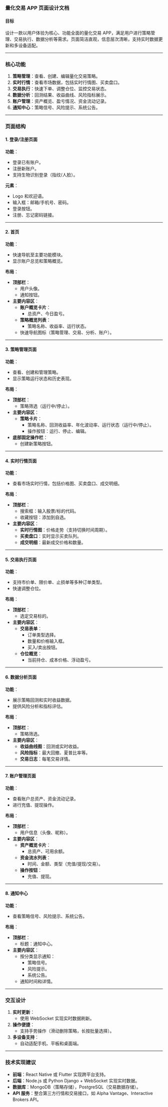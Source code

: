 ### **量化交易 APP 页面设计文档**

#### **目标**

设计一款以用户体验为核心、功能全面的量化交易 APP，满足用户进行策略管理、交易执行、数据分析等需求。页面简洁直观，信息层次清晰，支持实时数据更新和多设备适配。

---

### **核心功能**

1. **策略管理**：查看、创建、编辑量化交易策略。
2. **实时行情**：查看市场数据，包括实时行情图、买卖盘口。
3. **交易执行**：快速下单、调整仓位、监控交易状态。
4. **数据分析**：回测结果、收益曲线、风险指标展示。
5. **账户管理**：资产概览、盈亏情况、资金流动记录。
6. **通知中心**：策略信号、风险提示、系统公告。

---

### **页面结构**

#### **1. 登录/注册页面**

**功能**：

- 登录已有账户。
- 注册新账户。
- 支持生物识别登录（指纹/人脸）。

**元素**：

- Logo 和欢迎语。
- 输入框：邮箱/手机号、密码。
- 登录按钮。
- 注册、忘记密码链接。

---

#### **2. 首页**

**功能**：

- 快速导航至主要功能模块。
- 显示账户总览和策略概览。

**布局**：

- **顶部栏**：
  - 用户头像。
  - 通知按钮。
- **主要内容区**：
  - **账户概览卡片**：
    - 总资产、今日盈亏。
  - **策略概览列表**：
    - 策略名称、收益率、运行状态。
  - 快速导航图标（策略管理、交易、分析、账户）。

---

#### **3. 策略管理页面**

**功能**：

- 查看、创建和管理策略。
- 显示策略运行状态和历史表现。

**布局**：

- **顶部栏**：
  - 策略筛选（运行中/停止）。
- **主要内容区**：
  - **策略卡片**：
    - 策略名称、回测收益率、年化波动率、运行状态（运行中/停止）。
    - 操作按钮：运行、停止、编辑。
- **底部固定操作栏**：
  - 创建新策略按钮。

---

#### **4. 实时行情页面**

**功能**：

- 查看市场实时行情，包括价格图、买卖盘口、成交明细。

**布局**：

- **顶部栏**：
  - 搜索框：输入股票/标的代码。
  - 收藏按钮：添加到自选。
- **主要内容区**：
  - **实时行情图**：价格走势（支持切换时间周期）。
  - **买卖盘口**：实时显示买卖队列。
  - **成交明细**：最新成交价格和数量。

---

#### **5. 交易执行页面**

**功能**：

- 支持市价单、限价单、止损单等多种订单类型。
- 快速调整仓位。

**布局**：

- **顶部栏**：
  - 选定交易标的。
- **主要内容区**：
  - **交易表单**：
    - 订单类型选择。
    - 数量和价格输入框。
    - 买入/卖出按钮。
  - **仓位概览**：
    - 当前持仓、成本价格、浮动盈亏。

---

#### **6. 数据分析页面**

**功能**：

- 展示策略回测和实时收益数据。
- 提供风险分析和指标评估。

**布局**：

- **顶部栏**：
  - 策略筛选。
- **主要内容区**：
  - **收益曲线图**：回测或实时收益。
  - **风险指标**：最大回撤、夏普比率等。
  - **交易日志**：每笔交易详情。

---

#### **7. 账户管理页面**

**功能**：

- 查看账户总资产、资金流动记录。
- 进行充值、提现操作。

**布局**：

- **顶部栏**：
  - 用户信息（头像、昵称）。
- **主要内容区**：
  - **资产概览卡片**：
    - 总资产、可用余额。
  - **资金流水列表**：
    - 时间、金额、类型（充值/提现/交易）。
  - **操作按钮**：
    - 充值、提现。

---

#### **8. 通知中心**

**功能**：

- 查看策略信号、风险提示、系统公告。

**布局**：

- **顶部栏**：
  - 标题：通知中心。
- **主要内容区**：
  - 按分类显示通知：
    - 策略信号。
    - 风险提示。
    - 系统公告。
  - 通知时间和详情。

---

### **交互设计**

1. **实时更新**：
   - 使用 WebSocket 实现实时数据刷新。
2. **操作便捷**：
   - 支持手势操作（滑动删除策略，长按批量选择）。
3. **多设备支持**：
   - 自动适配手机、平板和桌面端。

---

### **技术实现建议**

- **前端**：React Native 或 Flutter 实现跨平台支持。
- **后端**：Node.js 或 Python Django + WebSocket 实现实时数据。
- **数据库**：MongoDB（策略存储），PostgreSQL（交易数据存储）。
- **API 服务**：整合第三方行情和交易接口，如 Alpha Vantage、Interactive Brokers API。
